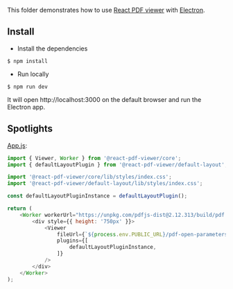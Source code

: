This folder demonstrates how to use [React PDF viewer](https://react-pdf-viewer.dev) with [Electron](https://www.electronjs.org).

## Install

* Install the dependencies

```console
$ npm install
```

* Run locally

```console
$ npm run dev
```

It will open http://localhost:3000 on the default browser and run the Electron app.

## Spotlights

[App.js](src/App.js):

```js
import { Viewer, Worker } from '@react-pdf-viewer/core';
import { defaultLayoutPlugin } from '@react-pdf-viewer/default-layout';

import '@react-pdf-viewer/core/lib/styles/index.css';
import '@react-pdf-viewer/default-layout/lib/styles/index.css';

const defaultLayoutPluginInstance = defaultLayoutPlugin();

return (
    <Worker workerUrl="https://unpkg.com/pdfjs-dist@2.12.313/build/pdf.worker.js">
        <div style={{ height: '750px' }}>
            <Viewer
                fileUrl={`${process.env.PUBLIC_URL}/pdf-open-parameters.pdf`}
                plugins={[
                    defaultLayoutPluginInstance,
                ]}
            />
        </div>
    </Worker>
);
```
